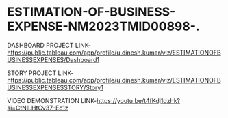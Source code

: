 # ESTIMATION-OF-BUSINESS-EXPENSE-NM2023TMID00898-.

DASHBOARD PROJECT LINK-https://public.tableau.com/app/profile/u.dinesh.kumar/viz/ESTIMATIONOFBUSINESSEXPENSES/Dashboard1

STORY PROJECT LINK-https://public.tableau.com/app/profile/u.dinesh.kumar/viz/ESTIMATIONOFBUSINESSEXPENSESSTORY/Story1

VIDEO DEMONSTRATION LINK-https://youtu.be/t4fKdj1dzhk?si=CtNlLHtCv37-Ec1z
